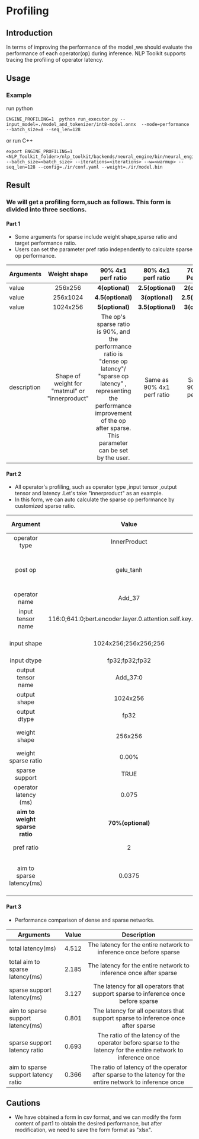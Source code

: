 # Profiling
## Introduction
In terms of improving the performance of the model  ,we should evaluate the performance of each operator(op)  during inference.
NLP Toolkit supports  tracing the profiling of operator latency.
## Usage
### Example
run python
```shell
ENGINE_PROFILING=1  python run_executor.py --input_model=./model_and_tokenizer/int8-model.onnx  --mode=performance --batch_size=8 --seq_len=128
 ```
 or run C++
 ```shell
export ENGINE_PROFILING=1 
<NLP_Toolkit_folder>/nlp_toolkit/backends/neural_engine/bin/neural_engine --batch_size=<batch_size> --iterations=<iterations> --w=<warmup> --seq_len=128 --config=./ir/conf.yaml --weight=./ir/model.bin
 ```

 ## Result
 ### We will get a profiling form,such as follows. This form is divided into three sections.

 #### Part 1
- Some arguments for sparse include weight shape,sparse ratio and target performance ratio.
- Users can set the parameter pref ratio independently to calculate sparse op performance.
 
| Arguments  | Weight shape   |  90% 4x1 perf ratio  |80% 4x1 perf ratio|70% 4x1 Perf ratio|
| --------   | :-----:  | :----:  | :----:  | :----:  |
|   value    |  256x256    |**4(optional)**|**2.5(optional)**|**2(optional)**|
|    value   |  256x1024    |**4.5(optional)**|**3(optional)**|**2.5(optional)**|
|    value   |  1024x256  |**5(optional)**|**3.5(optional)**|**3(optional)**|
|description       |  Shape of weight for "matmul" or "innerproduct"  |The op's sparse ratio is 90%, and the performance ratio is "dense op latency"/ "sparse op latency" , representing the performance improvement of the op after sparse. This parameter can be set by the user.|Same as 90% 4x1 perf ratio |Same as 90% 4x1 perf ratio|
#### Part 2
- All operator's profiling, such as operator type ,input tensor ,output tensor and latency .Let's take "innerproduct" as an example.
- In this form, we can auto calculate the sparse op performance by customized sparse ratio.

|   Argument    |  Value  |  Additional description  |
| :--------:  | :-----:  | :----:  |
|  operator type     |  InnerProduct  |  None   |
|    post op   |   gelu_tanh |   In order to improve the performance of inference, we use multiple ops as one op for inference|
|   operator name    |   Add_37  |  None   |
|    input tensor name   |  116:0;641:0;bert.encoder.layer.0.attention.self.key.bias:0  |  The name of input tensor(include multi inputs)   |
|    input shape   |  1024x256;256x256;256  |  The shape of input tensor(include multi inputs)   |
|   input dtype    |    fp32;fp32;fp32|   None  |
|   output tensor name    |   Add_37:0|   None  |
|    output shape   |     1024x256 |   The shape of output tensor  |
|   output dtype    |   fp32   |   None  |
|   weight shape    |   256x256   |  Shape of weight for "matmul" or "innerproduct" |
|    weight sparse ratio  |  0.00%    |    The current sparse ratio for weight  |
|    sparse support   |    TRUE  |   Whether to support sparse  |
|   operator latency (ms)    |   0.075  |  The latency before sparse   |
|   **aim to weight sparse ratio**    |  **70%(optional)**  |  **Target weight sparse ratio ,option: 90%,80%,70%,etc**  |
|   pref ratio  |   2  |  Auto look up part 1 form |
|   aim to sparse latency(ms)  |   0.0375 |  Target sparse latency = "operator latency(0.075)"/"perf ratio(2)"(auto calculate)|

#### Part 3
- Performance comparison  of dense and sparse  networks.

|Arguments|Value|Description|
 |-----------|:--------:|:--------:|
 |total latency(ms)|4.512|The latency for the entire network to inference once before  sparse|
 |total aim to sparse latency(ms)|2.185|The latency for the entire network to inference once after sparse|
 |sparse support latency(ms)|3.127|The latency for all  operators that support sparse to inference once before sparse|
 |aim to sparse support latency(ms)|0.801| The latency for all  operators that support sparse to inference once after sparse|
 |sparse support latency ratio|0.693|The ratio of the latency of the operator  before sparse to the latency for the entire network to inference once|
 |aim to sparse support latency ratio|0.366|The ratio of latency of the operator after sparse to the latency for the entire network to inference once|
 
## Cautions 
 - We have obtained a form in csv format, and we can modify the form content of part1 to obtain the desired performance, but after modification, we need to save the form format as "xlsx".
